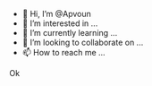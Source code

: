 - 👋 Hi, I’m @Apvoun
- 👀 I’m interested in ...
- 🌱 I’m currently learning ...
- 💞️ I’m looking to collaborate on ...
- 📫 How to reach me ...

<!---
Apvoun/Apvoun is a ✨ special ✨ repository because its `README.md` (this file) appears on your GitHub profile.
You can click the Preview link to take a look at your changes.
--->
Ok
